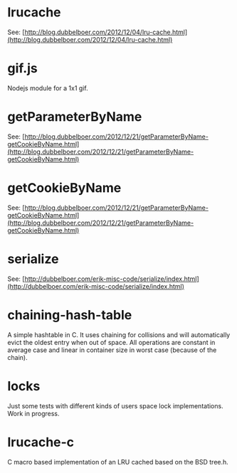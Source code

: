 
lrucache
========

See: [http://blog.dubbelboer.com/2012/12/04/lru-cache.html](http://blog.dubbelboer.com/2012/12/04/lru-cache.html)


gif.js
======

Nodejs module for a 1x1 gif.


getParameterByName
==================

See: [http://blog.dubbelboer.com/2012/12/21/getParameterByName-getCookieByName.html](http://blog.dubbelboer.com/2012/12/21/getParameterByName-getCookieByName.html)

getCookieByName
===============

See: [http://blog.dubbelboer.com/2012/12/21/getParameterByName-getCookieByName.html](http://blog.dubbelboer.com/2012/12/21/getParameterByName-getCookieByName.html)


serialize
=========

See: [http://dubbelboer.com/erik-misc-code/serialize/index.html](http://dubbelboer.com/erik-misc-code/serialize/index.html)


chaining-hash-table
===================

A simple hashtable in C. It uses chaining for collisions and will automatically evict the oldest entry when out of space.
All operations are constant in average case and linear in container size in worst case (because of the chain).


locks
=====

Just some tests with different kinds of users space lock implementations. Work in progress.


lrucache-c
==========

C macro based implementation of an LRU cached based on the BSD tree.h.

